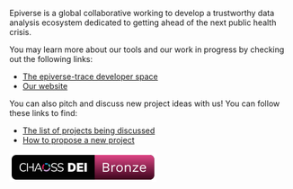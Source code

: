 Epiverse is a global collaborative working to develop a trustworthy data 
analysis ecosystem dedicated to getting ahead of the next public health crisis.

You may learn more about our tools and our work in progress by checking out the
following links:

- [The epiverse-trace developer space](https://epiverse-trace.github.io/)
- [Our website](https://data.org/initiatives/epiverse/)

You can also pitch and discuss new project ideas with us! You can follow these links to find:

* [The list of projects being discussed](https://github.com/orgs/epiverse-trace/discussions/categories/project-ideas)
* [How to propose a new project](https://github.com/orgs/epiverse-trace/discussions/new?category=project-ideas)

[![CHAOSS Bronze DEI badge](Bronze-Badge.svg)](https://badging.chaoss.community/)
